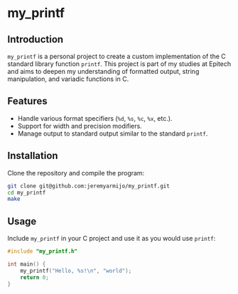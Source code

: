 # my_printf

## Introduction

`my_printf` is a personal project to create a custom implementation of the C standard library function `printf`. This project is part of my studies at Epitech and aims to deepen my understanding of formatted output, string manipulation, and variadic functions in C.

## Features

- Handle various format specifiers (`%d`, `%s`, `%c`, `%x`, etc.).
- Support for width and precision modifiers.
- Manage output to standard output similar to the standard `printf`.

## Installation

Clone the repository and compile the program:

```bash
git clone git@github.com:jeremyarmijo/my_printf.git
cd my_printf
make
```

## Usage

Include `my_printf` in your C project and use it as you would use `printf`:

```c
#include "my_printf.h"

int main() {
    my_printf("Hello, %s!\n", "world");
    return 0;
}
```
